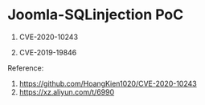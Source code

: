 # Joomla-SQLinjection PoC

1. CVE-2020-10243

2. CVE-2019-19846

Reference:
1. https://github.com/HoangKien1020/CVE-2020-10243
2. https://xz.aliyun.com/t/6990
